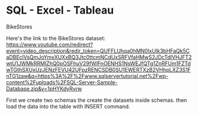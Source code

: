 # SQL - Excel - Tableau 
 BikeStores 

Here's the link to the BikeStores dataset: 
https://www.youtube.com/redirect?event=video_description&redir_token=QUFFLUhqa0hMN0lxUlk3bHFaQk5CaDBEclVsQmJoYmxXUXxBQ3Jtc0ttcmNCdUxSRFVfaHMwS2JDcTdIVHJFT2wtU1JWMkRRMlZhQ0pOSFhuV29fWlFnOENHS1NsWEJfQTg1ZnRFUm1FZTdwTGthSXUxUzJENzFEVU42UFpzRENCSDB0SU1EWERTXzB2VHhpLXZ3S1FnTG1zaw&q=https%3A%2F%2Fwww.sqlservertutorial.net%2Fwp-content%2Fuploads%2FSQL-Server-Sample-Database.zip&v=1pHYKdyRvrw

First we create two schemas the create the datasets inside schemas. then load the data into the table with INSERT command. 

